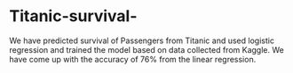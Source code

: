 # Titanic-survival-
We have predicted survival of Passengers from Titanic and used logistic regression and trained the model based on data collected from Kaggle. We have come up with the accuracy of 76% from the linear regression.  
